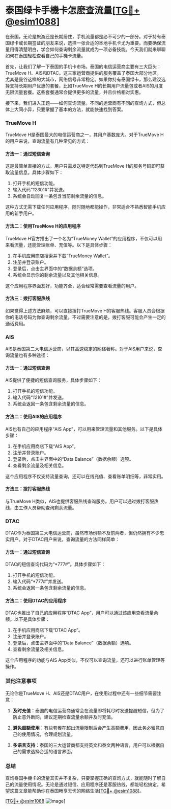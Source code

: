 # 泰国绿卡手機卡怎麽查流量[[TG💪+ @esim1088](https://t.me/s/esim1088)]

在泰国，无论是旅游还是长期居住，手机流量都是必不可少的一部分。对于持有泰国绿卡或长期签证的朋友来说，选择一张合适的本地手机卡尤为重要。而要确保流量用得清楚明白，学会如何查询剩余流量就成为一项必备技能。今天我们就来聊聊如何在泰国轻松查看自己的手機卡流量。

首先，让我们了解一下泰国的手机卡市场。泰国的电信运营商主要有三大巨头：TrueMove H、AIS和DTAC。这三家运营商提供的服务覆盖了泰国大部分地区，尤其是曼谷这样的大城市，网络信号非常稳定。如果你持有泰国绿卡，那么建议选择支持长期用户优惠的套餐，比如TrueMove H的长期用户流量包或者AIS的月度无限流量套餐。这些套餐通常会提供更多的流量，并且价格相对实惠。

接下来，我们进入正题——如何查询流量。不同的运营商有不同的查询方式，但总体上大同小异，只要掌握了基本的方法，就能快速找到答案。

### TrueMove H

TrueMove H是泰国最大的电信运营商之一，其用户基数庞大。对于TrueMove H的用户来说，查询流量有几种常见的方式：

#### 方法一：通过短信查询
这是最简单直接的方式。用户只需发送特定代码到TrueMove H的服务号码即可获取流量信息。具体步骤如下：
1. 打开手机的短信功能。
2. 输入代码“*123*01#”并发送。
3. 系统会自动回复一条包含当前剩余流量的信息。

这种方式无需下载任何应用程序，随时随地都能操作，非常适合不熟悉智能手机应用的新手用户。

#### 方法二：使用TrueMove H的应用程序
TrueMove H官方推出了一个名为“TrueMoney Wallet”的应用程序，不仅可以用来看流量，还能管理账单、充值等。以下是具体步骤：
1. 在手机应用商店搜索并下载“TrueMoney Wallet”。
2. 注册并登录账户。
3. 登录后，点击主界面中的“数据余额”选项。
4. 系统会显示你的剩余流量以及其他相关信息。

这个应用程序界面友好，功能齐全，适合经常需要查看流量的用户。

#### 方法三：拨打客服热线
如果觉得上述方法麻烦，可以直接拨打TrueMove H的客服热线。客服人员会根据你的电话号码为你查询剩余流量。不过需要注意的是，拨打客服可能会产生一定的通话费用。

### AIS

AIS是泰国第二大电信运营商，以其高速稳定的网络著称。对于AIS用户来说，查询流量也有多种途径：

#### 方法一：通过短信查询
AIS提供了便捷的短信查询服务，具体步骤如下：
1. 打开手机的短信功能。
2. 输入代码“*121*01#”并发送。
3. 系统会返回一条包含剩余流量的信息。

#### 方法二：使用AIS的应用程序
AIS也有自己的应用程序“AIS App”，可以用来管理流量和其他服务。以下是具体步骤：
1. 在手机应用商店下载“AIS App”。
2. 注册并登录账户。
3. 登录后，点击主界面中的“Data Balance”（数据余额）选项。
4. 查看剩余流量及相关信息。

这个应用程序不仅支持流量查询，还可以在线充值、查看账单明细等，非常实用。

#### 方法三：拨打客服热线
与TrueMove H类似，AIS也提供客服热线查询服务。用户可以通过拨打客服热线，由工作人员帮助查询剩余流量。

### DTAC

DTAC作为泰国第三大电信运营商，虽然市场份额不及前两者，但仍然拥有不少忠实用户。对于DTAC用户来说，查询流量的方法同样简单：

#### 方法一：通过短信查询
DTAC的短信查询代码为“*777#”。具体步骤如下：
1. 打开手机的短信功能。
2. 输入代码“*777#”并发送。
3. 系统会返回一条包含剩余流量的信息。

#### 方法二：使用DTAC的应用程序
DTAC也推出了自己的应用程序“DTAC App”，用户可以通过该应用查看流量余额。以下是具体步骤：
1. 在手机应用商店下载“DTAC App”。
2. 注册并登录账户。
3. 登录后，点击主界面中的“Data Balance”（数据余额）选项。
4. 查看剩余流量及相关信息。

这个应用程序的功能与AIS App类似，不仅可以查询流量，还可以进行账单管理等操作。

### 其他注意事项

无论你是TrueMove H、AIS还是DTAC用户，在使用过程中还有一些细节需要注意：

1. **及时充值**：泰国的电信运营商通常会在流量即将耗尽时发送提醒短信，但为了防止意外断网，建议定期检查流量余额并及时充值。
   
2. **避免超额使用**：有些套餐在超出流量限制后会产生高额费用，因此务必留意自己的使用情况，合理规划流量。

3. **多语言支持**：泰国的三大运营商都支持英文和泰文两种语言，用户可以根据自己的需求选择合适的语言界面。

### 总结

查询泰国手機卡的流量其实并不复杂，只要掌握正确的查询方式，就能随时了解自己的流量使用情况。无论是通过短信、应用程序还是客服热线，都能轻松搞定。希望这篇文章能帮助你在泰国畅享无忧的网络生活[[TG💪+ @esim1088](https://t.me/s/esim1088)]。

[[TG💪+ @esim1088](https://t.me/s/esim1088) ![Image](https://i.postimg.cc/4NQfJmqS/Snipaste-2025-05-13-00-14-12.png)]